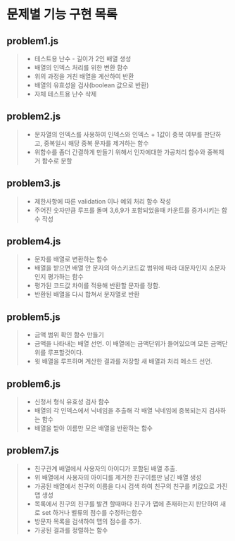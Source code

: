 # 문제별 기능 구현 목록

## problem1.js

> - 테스트용 난수 - 길이가 2인 배열 생성
> - 배열의 인덱스 처리를 위한 변환 함수
> - 위의 과정을 거친 배열을 계산하여 반환
> - 배열의 유효성을 검사(boolean 값으로 반환)
> - 자체 테스트용 난수 삭제

## problem2.js

> - 문자열의 인덱스를 사용하여 인덱스와 인덱스 + 1값이 중복 여부를 판단하고, 중복일시 해당 중복 문자를 제거하는 함수
> - 위함수를 좀더 간결하게 만들기 위해서 인자에대한 가공처리 함수와 중복제거 함수로 분할

## problem3.js

> - 제한사항에 따른 validation 이나 예외 처리 함수 작성
> - 주어진 숫자만큼 루프를 돌며 3,6,9가 포함되었을때 카운트를 증가시키는 함수 작성

## problem4.js

> - 문자를 배열로 변환하는 함수
> - 배열을 받으면 배열 안 문자의 아스키코드값 범위에 따라 대문자인지 소문자인지 평가하는 함수
> - 평가된 코드값 차이를 적용해 반환할 문자를 정함.
> - 반환된 배열을 다시 합쳐서 문자열로 반환

## problem5.js

> - 금액 범위 확인 함수 만들기
> - 금액을 나타내는 배열 선언. 이 배열에는 금액단위가 들어있으며
>   모든 금액단위를 루프할것이다.
> - 윗 배열을 루프하며 계산한 결과를 저장할 새 배열과 처리 메소드 선언.

## problem6.js

> - 신청서 형식 유효성 검사 함수
> - 배열의 각 인덱스에서 닉네임을 추출해 각 배열 닉네임에 중복되는지 검사하는 함수
> - 배열을 받아 이름만 모은 배열을 반환하는 함수

## problem7.js

> - 친구관계 배열에서 사용자의 아이디가 포함된 배열 추출.
> - 위 배열에서 사용자의 아이디를 제거한 친구이름만 남긴 배열 생성
> - 가공된 배열에서 친구의 이름을 다시 검색 하여 친구의 친구를 키값으로 가진 맵 생성
> - 목록에서 친구의 친구를 발견 할때마다 친구가 맵에 존재하는지 판단하여 새로 set 하거나 벨류의 점수를 수정하는함수
> - 방문자 목록을 검색하여 맵의 점수를 추가.
> - 가공된 결과를 정렬하는 함수
